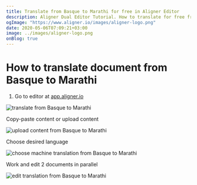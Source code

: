 ```yaml
---
title: Translate from Basque to Marathi for free in Aligner Editor
description: Aligner Dual Editor Tutorial. How to translate for free from Basque to Marathi. Aligner is multilingual document management platform. 
ogImage: "https://www.aligner.io/images/aligner-logo.png"
date: 2020-05-06T07:09:21+03:00
image: ../images/aligner-logo.png
onBlog: true
---
```


# How to translate document from Basque to Marathi

1. Go to editor at [app.aligner.io](https://app.aligner.io "Aligner App web page")

![translate from Basque to Marathi](../aligner-blank-editor.png "translate from Basque to Marathi")

Copy-paste content or upload content

![upload content from Basque to Marathi](../aligner-uploaded-document.png "upload content from Basque to Marathi")

Choose desired language

![choose machine translation from Basque to Marathi](../aligner-language-dropdown.png "choose machine translation from Basque to Marathi")

Work and edit 2 documents in parallel

![edit translation from Basque to Marathi](../aligner-double-sitded-editor.png "edit translation from Basque to Marathi")

